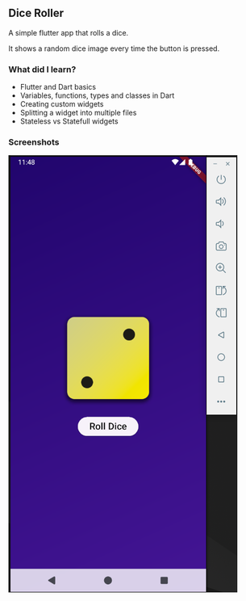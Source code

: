 ## Dice Roller

A simple flutter app that rolls a dice.

It shows a random dice image every time the button is pressed.


### What did I learn?

- Flutter and Dart basics
- Variables, functions, types and classes in Dart
- Creating custom widgets
- Splitting a widget into multiple files
- Stateless vs Statefull widgets

### Screenshots
![Dice Roller](../screenshots/dice_roll.png)
